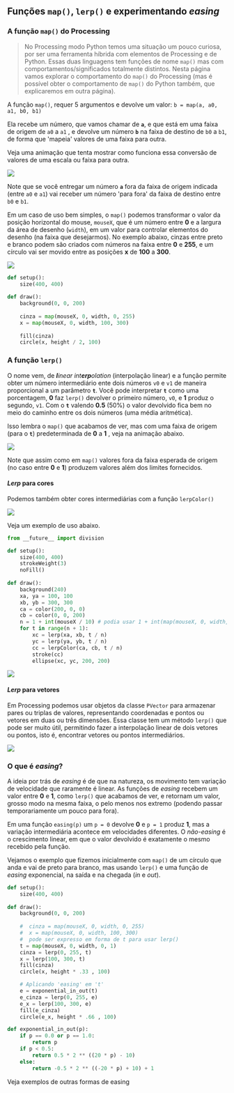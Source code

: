 ## Funções `map()`, `lerp()` e experimentando *easing*

### A função `map()` do Processing

> No Processing modo Python temos uma situação um pouco curiosa, por ser uma ferramenta híbrida com elementos de Processing e de Python. Essas duas linguagens tem funções de nome `map()` mas com comportamentos/significados totalmente distintos. Nesta página vamos explorar o comportamento do `map()` do Processing (mas é possível obter o comportamento de `map()` do Python também, que explicaremos em outra página).

A função `map()`, requer 5 argumentos e devolve um valor: `b = map(a, a0, a1, b0, b1)`

Ela recebe um número, que vamos chamar de **`a`**, e que está em uma faixa de origem de `a0`  a `a1` , e devolve um número **`b`**  na faixa de destino de `b0` a `b1`, de forma que 'mapeia' valores de uma faixa para outra. 

Veja uma animação que tenta mostrar como funciona essa conversão de valores de uma escala ou faixa para outra.

![](assets/map_2.gif)

Note que se você entregar um número **`a`** fora da faixa de origem indicada (entre `a0` e `a1`) vai receber um número 'para fora' da faixa de destino entre `b0` e `b1`.

Em um caso de uso bem simples, o `map()` podemos transformar o valor da posição horizontal do mouse, `mouseX`, que é um número entre **0** e a largura da área de desenho (`width`), em um valor para controlar elementos do desenho (na faixa que desejarmos).  No exemplo abaixo, cinzas entre preto e branco podem são criados com números na faixa entre **0** e **255**, e um círculo vai ser movido entre as posições **x**  de **100** a **300**.

![](assets/map_1.gif)

```python
def setup():
    size(400, 400)
    
def draw():
    background(0, 0, 200)
    
    cinza = map(mouseX, 0, width, 0, 255)
    x = map(mouseX, 0, width, 100, 300)
    
    fill(cinza)
    circle(x, height / 2, 100)
```

### A função `lerp()`

O nome vem, de  <i>**l**inear int**erp**olation</i> (interpolação linear) e a função permite obter um número intermediário ente dois números `v0` e `v1` de maneira proporcional a um parâmetro **`t`**. Você pode interpretar **`t`** como uma porcentagem, **0** faz `lerp()` devolver o primeiro número, `v0`, e **1**  produz o segundo, `v1`.  Com o **`t`**  valendo  **0.5** (50%) o valor devolvido fica bem no meio do caminho entre os dois números (uma média aritmética).

Isso lembra o `map()` que acabamos de ver, mas com uma faixa de origem (para o **`t`**) predeterminada de  **0** a **1** , veja na animação abaixo.

![](assets/lerp_1.gif)

Note que assim como em `map()` valores fora da faixa esperada de origem (no caso entre **0** e **1**) produzem valores além dos limites fornecidos.


#### *Lerp* para cores

Podemos também obter cores intermediárias com a função `lerpColor()` 

![](assets/lerp_3.gif)

Veja um exemplo de uso abaixo.

```python
from __future__ import division

def setup():
    size(400, 400) 
    strokeWeight(3)
    noFill()
    
def draw():
    background(240)
    xa, ya = 100, 100
    xb, yb = 300, 300
    ca = color(200, 0, 0)
    cb = color(0, 0, 200)
    n = 1 + int(mouseX / 10) # podia usar 1 + int(map(mouseX, 0, width, 0, 40))
    for t in range(n + 1):
        xc = lerp(xa, xb, t / n)
        yc = lerp(ya, yb, t / n)
        cc = lerpColor(ca, cb, t / n)
        stroke(cc)    
        ellipse(xc, yc, 200, 200)
```
![](assets/lerp_3b.gif)

#### *Lerp* para vetores

Em Processing podemos usar objetos da classe `PVector` para armazenar pares ou triplas de valores, representando coordenadas e pontos ou vetores em duas ou três dimensões. Essa classe tem um método `lerp()` que pode ser muito útil, permitindo  fazer a interpolação linear de dois vetores ou pontos, isto é, encontrar vetores ou pontos intermediários.

![](assets/lerp_2.gif)

### O que é *easing*?

A ideia por trás de *easing* é de que na natureza, os movimento tem variação de velocidade que raramente é linear. As funções de *easing* recebem um valor entre **0** e **1**, como `lerp()` que acabamos de ver, e retornam um valor, grosso modo na mesma faixa, o pelo menos nos extremo (podendo passar temporariamente um pouco para fora). 

Em uma função `easing(p)` um `p = 0` devolve **0** e `p = 1` produz **1**, mas a variação intermediária acontece em velocidades diferentes. O *não-easing* é o crescimento linear, em que o valor devolvido é exatamente o mesmo recebido pela função.

Vejamos o exemplo que fizemos inicialmente com `map()` de um círculo que anda e vai de preto para branco, mas usando `lerp()` e uma função de *easing* exponencial, na saída e na chegada (*in* e *out*).

```python
def setup():
    size(400, 400)
    
def draw():
    background(0, 0, 200)
    
    #  cinza = map(mouseX, 0, width, 0, 255)
    #  x = map(mouseX, 0, width, 100, 300)
    #  pode ser expresso em forma de t para usar lerp()
    t = map(mouseX, 0, width, 0, 1)    
    cinza = lerp(0, 255, t)
    x = lerp(100, 300, t)
    fill(cinza)
    circle(x, height * .33 , 100)

    # Aplicando 'easing' em 't'
    e = exponential_in_out(t)
    e_cinza = lerp(0, 255, e)    
    e_x = lerp(100, 300, e)
    fill(e_cinza)
    circle(e_x, height * .66 , 100)

def exponential_in_out(p):
    if p == 0.0 or p == 1.0:
        return p
    if p < 0.5:
        return 0.5 * 2 ** ((20 * p) - 10)
    else:
        return -0.5 * 2 ** ((-20 * p) + 10) + 1
```





Veja exemplos de outras formas de easing





